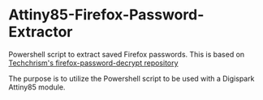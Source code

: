 # Attiny85-Firefox-Password-Extractor

Powershell script to extract saved Firefox passwords. This is based on <a href="https://github.com/techchrism/firefox-password-decrypt">Techchrism's firefox-password-decrypt repository</a>

The purpose is to utilize the Powershell script to be used with a Digispark Attiny85 module.
